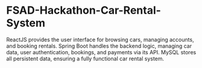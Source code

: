 # FSAD-Hackathon-Car-Rental-System
ReactJS provides the user interface for browsing cars, managing accounts, and booking rentals. Spring Boot handles the backend logic, managing car data, user authentication, bookings, and payments via its API. MySQL stores all persistent data, ensuring a fully functional car rental system.
